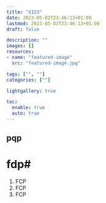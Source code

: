 ```yaml
---
title: "X123"
date: 2023-05-02T23:46:13+01:00
lastmod: 2023-05-02T23:46:13+01:00
draft: false

description: ""
images: []
resources:
- name: "featured-image"
  src: "featured-image.jpg"

tags: ["", ""]
categories: [""]

lightgallery: true

toc:
  enable: true
  auto: true
---
```


## pqp ##

# fdp#

1. FCP
2. FCP
3. FCP

